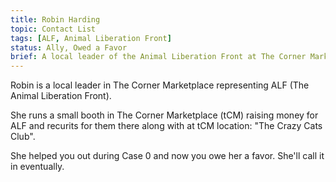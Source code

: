 ```yaml
---
title: Robin Harding
topic: Contact List
tags: [ALF, Animal Liberation Front]
status: Ally, Owed a Favor
brief: A local leader of the Animal Liberation Front at The Corner Marketplace. 
---
```


Robin is a local leader in The Corner Marketplace representing ALF (The Animal Liberation Front). 

She runs a small booth in The Corner Marketplace (tCM) raising money for ALF and recurits for them there along with at tCM location: "The Crazy Cats Club".

She helped you out during Case 0 and now you owe her a favor. She'll call it in eventually. 
